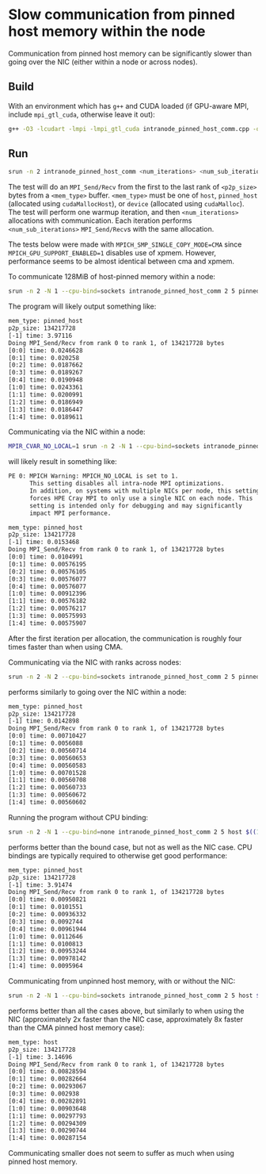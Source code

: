# Slow communication from pinned host memory within the node

Communication from pinned host memory can be significantly slower than going
over the NIC (either within a node or across nodes).

## Build

With an environment which has `g++` and CUDA loaded (if GPU-aware MPI, include
`mpi_gtl_cuda`, otherwise leave it out):

```bash
g++ -O3 -lcudart -lmpi -lmpi_gtl_cuda intranode_pinned_host_comm.cpp -o intranode_pinned_host_comm
```

## Run

```bash
srun -n 2 intranode_pinned_host_comm <num_iterations> <num_sub_iterations> <mem_type> <p2p_size>
```

The test will do an `MPI_Send/Recv` from the first to the last rank of
`<p2p_size>` bytes from a `<mem_type>` buffer. `<mem_type>` must be one of
`host`, `pinned_host` (allocated using `cudaMallocHost`), or `device`
(allocated using `cudaMalloc`). The test will perform one warmup iteration, and
then `<num_iterations>` allocations with communication. Each iteration performs
`<num_sub_iterations>` `MPI_Send/Recv`s with the same allocation.

The tests below were made with `MPICH_SMP_SINGLE_COPY_MODE=CMA` since
`MPICH_GPU_SUPPORT_ENABLED=1` disables use of xpmem. However, performance seems
to be almost identical between cma and xpmem.

To communicate 128MiB of host-pinned memory within a node:

```bash
srun -n 2 -N 1 --cpu-bind=sockets intranode_pinned_host_comm 2 5 pinned_host $((1 << 27))
```

The program will likely output something like:

```bash
mem_type: pinned_host
p2p_size: 134217728
[-1] time: 3.97116
Doing MPI_Send/Recv from rank 0 to rank 1, of 134217728 bytes
[0:0] time: 0.0246628
[0:1] time: 0.020258
[0:2] time: 0.0187662
[0:3] time: 0.0189267
[0:4] time: 0.0190948
[1:0] time: 0.0243361
[1:1] time: 0.0200991
[1:2] time: 0.0186949
[1:3] time: 0.0186447
[1:4] time: 0.0189611
```

Communicating via the NIC within a node:

```bash
MPIR_CVAR_NO_LOCAL=1 srun -n 2 -N 1 --cpu-bind=sockets intranode_pinned_host_comm 2 5 pinned_host $((1 << 27))
```

will likely result in something like:

```bash
PE 0: MPICH Warning: MPICH_NO_LOCAL is set to 1.
      This setting disables all intra-node MPI optimizations.
      In addition, on systems with multiple NICs per node, this setting
      forces HPE Cray MPI to only use a single NIC on each node. This
      setting is intended only for debugging and may significantly
      impact MPI performance.

mem_type: pinned_host
p2p_size: 134217728
[-1] time: 0.0153468
Doing MPI_Send/Recv from rank 0 to rank 1, of 134217728 bytes
[0:0] time: 0.0104991
[0:1] time: 0.00576195
[0:2] time: 0.00576105
[0:3] time: 0.00576077
[0:4] time: 0.00576077
[1:0] time: 0.00912396
[1:1] time: 0.00576182
[1:2] time: 0.00576217
[1:3] time: 0.00575993
[1:4] time: 0.00575907
```

After the first iteration per allocation, the communication is roughly four
times faster than when using CMA.

Communicating via the NIC with ranks across nodes:

```bash
srun -n 2 -N 2 --cpu-bind=sockets intranode_pinned_host_comm 2 5 pinned_host $((1 << 27))
```

performs similarly to going over the NIC within a node:

```bash
mem_type: pinned_host
p2p_size: 134217728
[-1] time: 0.0142898
Doing MPI_Send/Recv from rank 0 to rank 1, of 134217728 bytes
[0:0] time: 0.00710427
[0:1] time: 0.0056088
[0:2] time: 0.00560714
[0:3] time: 0.00560653
[0:4] time: 0.00560583
[1:0] time: 0.00701528
[1:1] time: 0.00560708
[1:2] time: 0.00560733
[1:3] time: 0.00560672
[1:4] time: 0.00560602
```

Running the program without CPU binding:

```bash
srun -n 2 -N 1 --cpu-bind=none intranode_pinned_host_comm 2 5 host $((1 << 27))
```

performs better than the bound case, but not as well as the NIC case. CPU
bindings are typically required to otherwise get good performance:

```bash
mem_type: pinned_host
p2p_size: 134217728
[-1] time: 3.91474
Doing MPI_Send/Recv from rank 0 to rank 1, of 134217728 bytes
[0:0] time: 0.00950821
[0:1] time: 0.0101551
[0:2] time: 0.00936332
[0:3] time: 0.0092744
[0:4] time: 0.00961944
[1:0] time: 0.0112646
[1:1] time: 0.0100813
[1:2] time: 0.00953244
[1:3] time: 0.00978142
[1:4] time: 0.0095964
```

Communicating from unpinned host memory, with or without the NIC:

```bash
srun -n 2 -N 1 --cpu-bind=sockets intranode_pinned_host_comm 2 5 host $((1 << 27))
```

performs better than all the cases above, but similarly to when using the NIC
(approximately 2x faster than the NIC case, approximately 8x faster than the
CMA pinned host memory case):

```bash
mem_type: host
p2p_size: 134217728
[-1] time: 3.14696
Doing MPI_Send/Recv from rank 0 to rank 1, of 134217728 bytes
[0:0] time: 0.00828594
[0:1] time: 0.00282664
[0:2] time: 0.00293067
[0:3] time: 0.002938
[0:4] time: 0.00282891
[1:0] time: 0.00903648
[1:1] time: 0.00297793
[1:2] time: 0.00294309
[1:3] time: 0.00290744
[1:4] time: 0.00287154
```

Communicating smaller does not seem to suffer as much when using pinned host memory.
